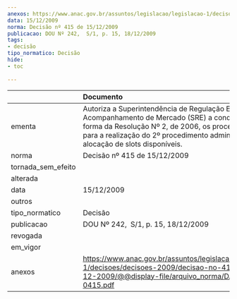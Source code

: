 ```yaml
---
anexos: https://www.anac.gov.br/assuntos/legislacao/legislacao-1/decisoes/decisoes-2009/decisao-no-415-de-15-12-2009/@@display-file/arquivo_norma/DA2009-0415.pdf
data: 15/12/2009
norma: Decisão nº 415 de 15/12/2009
publicacao: DOU Nº 242,  S/1, p. 15, 18/12/2009
tags:
- decisão
tipo_normatico: Decisão
hide: 
- toc 
 
---
```


|                    | Documento                                                                                                                                                                                                                                    |
|:-------------------|:---------------------------------------------------------------------------------------------------------------------------------------------------------------------------------------------------------------------------------------------|
| ementa             | Autoriza a Superintendência de Regulação Econômica e Acompanhamento de Mercado (SRE) a conduzir, na forma da Resolução Nº 2, de 2006, os procedimentos para a realização do 2º procedimento administrativo de alocação de slots disponíveis. |
| norma              | Decisão nº 415 de 15/12/2009                                                                                                                                                                                                                 |
| tornada_sem_efeito |                                                                                                                                                                                                                                              |
| alterada           |                                                                                                                                                                                                                                              |
| data               | 15/12/2009                                                                                                                                                                                                                                   |
| outros             |                                                                                                                                                                                                                                              |
| tipo_normatico     | Decisão                                                                                                                                                                                                                                      |
| publicacao         | DOU Nº 242,  S/1, p. 15, 18/12/2009                                                                                                                                                                                                          |
| revogada           |                                                                                                                                                                                                                                              |
| em_vigor           |                                                                                                                                                                                                                                              |
| anexos             | https://www.anac.gov.br/assuntos/legislacao/legislacao-1/decisoes/decisoes-2009/decisao-no-415-de-15-12-2009/@@display-file/arquivo_norma/DA2009-0415.pdf                                                                                    |